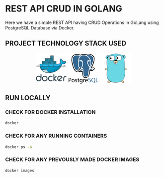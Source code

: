 # REST API CRUD IN GOLANG

Here we have a simple REST API having CRUD Operations in GoLang using PostgreSQL Database via Docker.

## PROJECT TECHNOLOGY STACK USED

<div align="center">
  <img src="https://raw.githubusercontent.com/devicons/devicon/master/icons/docker/docker-original-wordmark.svg" alt="docker" width="100" height="100"/> 
  <img src="https://raw.githubusercontent.com/devicons/devicon/master/icons/postgresql/postgresql-original-wordmark.svg" alt="postgresql" width="100" height="100"/> 
  <img src="https://raw.githubusercontent.com/devicons/devicon/master/icons/go/go-original.svg" alt="go" width="100" height="100"/>
</div>

## RUN LOCALLY

### CHECK FOR DOCKER INSTALLATION
```sh
docker
```
### CHECK FOR ANY RUNNING CONTAINERS
```sh
docker ps -a
```
### CHECK FOR ANY PREVOUSLY MADE DOCKER IMAGES
```sh
docker images
```

